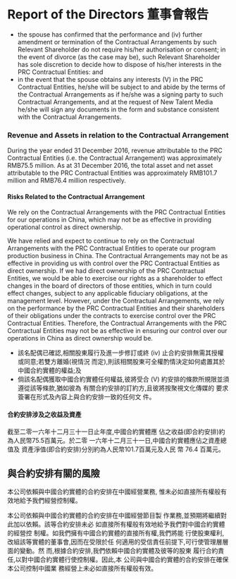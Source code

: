 # Report of the Directors 董事會報告

- the spouse has confirmed that the performance and (iv) further amendment or termination of the Contractual Arrangements by such Relevant Shareholder do not require his/her authorisation or consent; in the event of divorce (as the case may be), such Relevant Shareholder has sole discretion to decide how to dispose of his/her interests in the PRC Contractual Entities: and
- in the event that the spouse obtains any interests (V) in the PRC Contractual Entities, he/she will be subject to and abide by the terms of the Contractual Arrangements as if he/she was a signing party to such Contractual Arrangements, and at the request of New Talent Media he/she will sign any documents in the form and substance consistent with the Contractual Arrangements.

### Revenue and Assets in relation to the Contractual Arrangement

During the year ended 31 December 2016, revenue attributable to the PRC Contractual Entities (i.e. the Contractual Arrangement) was approximately RMB75.5 million. As at 31 December 2016, the total asset and net asset attributable to the PRC Contractual Entities was approximately RMB101.7 million and RMB76.4 million respectively.

#### **Risks Related to the Contractual Arrangement**

We rely on the Contractual Arrangements with the PRC Contractual Entities for our operations in China, which may not be as effective in providing operational control as direct ownership.

We have relied and expect to continue to rely on the Contractual Arrangements with the PRC Contractual Entities to operate our program production business in China. The Contractual Arrangements may not be as effective in providing us with control over the PRC Contractual Entities as direct ownership. If we had direct ownership of the PRC Contractual Entities, we would be able to exercise our rights as a shareholder to effect changes in the board of directors of those entities, which in turn could effect changes, subject to any applicable fiduciary obligations, at the management level. However, under the Contractual Arrangements, we rely on the performance by the PRC Contractual Entities and their shareholders of their obligations under the contracts to exercise control over the PRC Contractual Entities. Therefore, the Contractual Arrangements with the PRC Contractual Entities may not be as effective in ensuring our control over our operations in China as direct ownership would be.

- 該名配偶已確認,相關股東履行及進一步修訂或終 (iv) 止合約安排無需其授權或同意;若雙方離婚(視情況 而定),則該相關股東可全權酌情決定如何處置其於 中國合約實體的權益;及
- 倘該名配偶獲取中國合約實體任何權益,彼將受合 (V) 約安排的條款所規限並須遵從該等條款,猶如彼為 有關合約安排的訂約方,且彼將按聚視文化傳媒的 要求簽署在形式及內容上與合約安排一致的任何文 件。

#### 合約安排涉及之收益及資產

截至二零一六年十二月三十一日止年度,中國合約實體應 佔之收益(即合約安排)約為人民幣75.5百萬元。於二零 一六年十二月三十一日,中國合約實體應佔之資產總值及 資產淨值(即合約安排)分別約為人民幣101.7百萬元及人民 幣 76.4 百萬元。

## 與合約安排有關的風險

本公司依賴與中國合約實體的合約安排在中國經營業務, 惟未必如直接所有權般有效地給予我們經營控制權。

本公司依賴與中國合約實體的合約安排在中國經營節目製 作業務,並預期將繼續對此加以依賴。該等合約安排未必 如直接所有權般有效地給予我們對中國合約實體的經營控 制權。如我們擁有中國合約實體的直接所有權,我們將能 行使股東權利,改組該等實體的董事會,因而在受限於任 何適用的受信責任前提下,可行使管理層層面的變動。然 而,根據合約安排,我們依賴中國合約實體及彼等的股東 履行合約責任,以對中國合約實體行使控制權。因此,本 公司與中國合約實體的合約安排在確保本公司控制中國業 務經營上未必如直接所有權般有效。